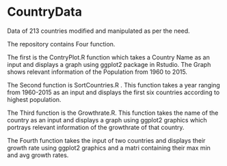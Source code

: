 # CountryData
Data of 213 countries modified and manipulated as per the need.

The repository contains Four function.

The first is the ContryPlot.R function which takes a Country Name as an input and displays a graph using ggplot2 package in Rstudio.
The Graph shows relevant information of the Population from 1960 to 2015.

The Second function is SortCountries.R . This function takes a year ranging from 1960-2015 as an input and displays the first six countries according to highest population.

The Third function is the Growthrate.R. This function takes the name of the country as an input and displays a graph using ggplot2 graphics which portrays relevant information of the growthrate of that country.

The Fourth function takes the input of two countries and displays their growth rate using ggplot2 graphics and a matri containing their max min and avg growth rates.
